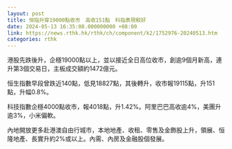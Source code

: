 ```yaml
---
layout: post
title: 恒指升穿19000點收市　高收151點　科指表現較好
date: 2024-05-13 16:35:08.000000000 +08:00
link: https://news.rthk.hk/rthk/ch/component/k2/1752976-20240513.htm
categories: rthk
---
```


港股先跌後升，企穩19000點以上，並以接近全日高位收市，創逾9個月新高，連升第3個交易日，主板成交額約1472億元。

恒生指數早段曾跌近140點，低見18827點，其後轉升，收市報19115點，升151點，升幅0.8%。

科技指數企穩4000點收市，報4018點，升1.42%。阿里巴巴高收逾4%，美團升逾3%，小米偏軟。

內地開放更多赴港澳自由行城市，本地地產、收租、零售及金飾股上升，領展、恒隆地產、長實升約2%或以上。內需、內房及金融股個發展。
